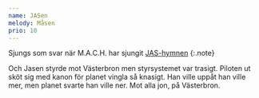 ```yaml
---
name: JASen
melody: Måsen
prio: 10
---
```

Sjungs som svar när M.A.C.H. har sjungit [JAS-hymnen](#_songs/jashymn.md)
{:.note}

Och Jasen styrde mot Västerbron
men styrsystemet var trasigt.
Piloten ut sköt sig med kanon
för planet vingla så knasigt.
Han ville uppåt han ville mer,
men planet svarte han ville ner.
Mot alla jon,
på Västerbron.